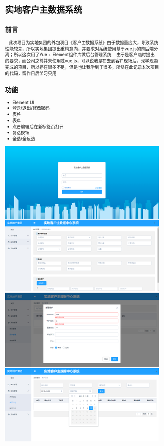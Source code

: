 实地客户主数据系统
================

## 前言

    此次项目为实地集团的外包项目《客户主数据系统》由于数据量庞大，导致系统性能较差，所以实地集团提出重构意向，并要求对系统使用基于vue.js的前后端分离；所以这次用了Vue + Element组件库做后台管理系统
    由于是客户临时提出的要求，而公司之前并未使用过vue.js，可以说我是在去到客户现场后，现学现卖完成的项目，所以存在很多不足，但是也让我学到了很多，所以在此记录本次项目的代码，留作日后学习只用

## 功能
* Element UI
* 登录/退出/修改密码
* 表格
* 表单
* 点击编辑后在新标签页打开
* 复选按钮
* 全选/全反选

![login](https://github.com/sanzaijie/readme_image/blob/master/734DC142-FD2E-4efa-BC5F-CC8C9D77ABA0.png)
![login](https://github.com/sanzaijie/readme_image/blob/master/8AB610CC-B67D-4f63-B7E9-FCDADC89A939.png)
![login](https://github.com/sanzaijie/readme_image/blob/master/ADCECDFD-705A-48e0-95AF-FDE5C1B206BE.png)
![login](https://github.com/sanzaijie/readme_image/blob/master/DE036CD4-AB3F-48e8-9E01-43285EC79B6D.png)
